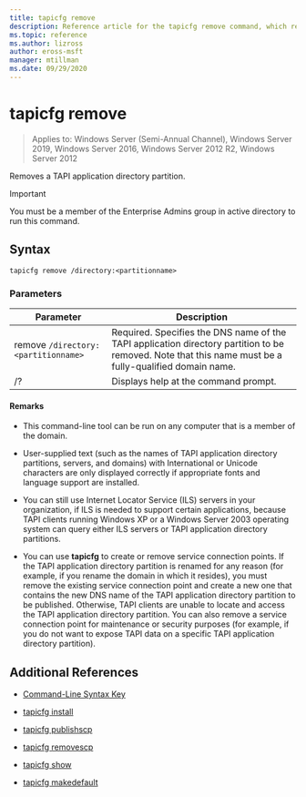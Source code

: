 ```yaml
---
title: tapicfg remove
description: Reference article for the tapicfg remove command, which removes a TAPI application directory partition.
ms.topic: reference
ms.author: lizross
author: eross-msft
manager: mtillman
ms.date: 09/29/2020
---
```


# tapicfg remove

> Applies to: Windows Server (Semi-Annual Channel), Windows Server 2019, Windows Server 2016, Windows Server 2012 R2, Windows Server 2012

Removes a TAPI application directory partition.

> [!IMPORTANT]
> You must be a member of the Enterprise Admins group in active directory to run this command.

## Syntax

```
tapicfg remove /directory:<partitionname>
```

### Parameters

| Parameter | Description |
|--|--|
| remove `/directory:<partitionname>` | Required. Specifies the DNS name of the TAPI application directory partition to be removed. Note that this name must be a fully-qualified domain name. |
| /? | Displays help at the command prompt. |

#### Remarks

- This command-line tool can be run on any computer that is a member of the domain.

- User-supplied text (such as the names of TAPI application directory partitions, servers, and domains) with International or Unicode characters are only displayed correctly if appropriate fonts and language support are installed.

- You can still use Internet Locator Service (ILS) servers in your organization, if ILS is needed to support certain applications, because TAPI clients running Windows XP or a Windows Server 2003 operating system can query either ILS servers or TAPI application directory partitions.

- You can use **tapicfg** to create or remove service connection points. If the TAPI application directory partition is renamed for any reason (for example, if you rename the domain in which it resides), you must remove the existing service connection point and create a new one that contains the new DNS name of the TAPI application directory partition to be published. Otherwise, TAPI clients are unable to locate and access the TAPI application directory partition. You can also remove a service connection point for maintenance or security purposes (for example, if you do not want to expose TAPI data on a specific TAPI application directory partition).

## Additional References

- [Command-Line Syntax Key](command-line-syntax-key.md)

- [tapicfg install](tapicfg-install.md)

- [tapicfg publishscp](tapicfg-publishscp.md)

- [tapicfg removescp](tapicfg-removescp.md)

- [tapicfg show](tapicfg-show.md)

- [tapicfg makedefault](tapicfg-makedefault.md)
